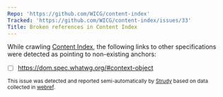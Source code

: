```yaml
---
Repo: 'https://github.com/WICG/content-index'
Tracked: 'https://github.com/WICG/content-index/issues/33'
Title: Broken references in Content Index
---
```


While crawling [Content Index](https://wicg.github.io/content-index/spec/), the following links to other specifications were detected as pointing to non-existing anchors:
* [ ] https://dom.spec.whatwg.org/#context-object

<sub>This issue was detected and reported semi-automatically by [Strudy](https://github.com/w3c/strudy/) based on data collected in [webref](https://github.com/w3c/webref/).</sub>
